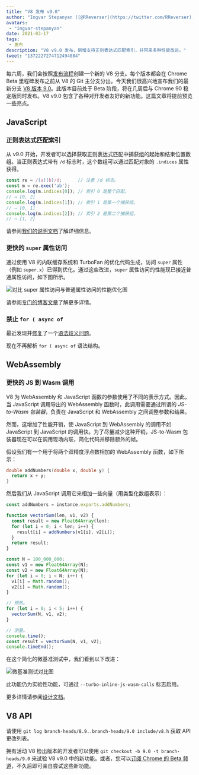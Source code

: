 ```yaml
---
title: "V8 发布 v9.0"
author: "Ingvar Stepanyan ([@RReverser](https://twitter.com/RReverser))，站内分享"
avatars: 
 - "ingvar-stepanyan"
date: 2021-03-17
tags: 
 - 发布
description: "V8 v9.0 发布，新增支持正则表达式匹配索引，并带来多种性能改进。"
tweet: "1372227274712494084"
---
```

每六周，我们会按照[发布流程](https://v8.dev/docs/release-process)创建一个新的 V8 分支。每个版本都会在 Chrome Beta 里程碑发布之前从 V8 的 Git 主分支分出。今天我们很高兴地宣布我们的最新分支 [V8 版本 9.0](https://chromium.googlesource.com/v8/v8.git/+log/branch-heads/9.0)。此版本目前处于 Beta 阶段，将在几周后与 Chrome 90 稳定版同时发布。V8 v9.0 包含了各种对开发者友好的新功能。这篇文章将提前预览一些亮点。

<!--truncate-->
## JavaScript

### 正则表达式匹配索引

从 v9.0 开始，开发者可以选择获取正则表达式匹配中捕获组的起始和结束位置数组。当正则表达式带有 `/d` 标志时，这个数组可以通过匹配对象的 `.indices` 属性获得。

```javascript
const re = /(a)(b)/d;      // 注意 /d 标志。
const m = re.exec('ab');
console.log(m.indices[0]); // 索引 0 是整个匹配。
// → [0, 2]
console.log(m.indices[1]); // 索引 1 是第一个捕获组。
// → [0, 1]
console.log(m.indices[2]); // 索引 2 是第二个捕获组。
// → [1, 2]
```

请参阅[我们的说明文档](https://v8.dev/features/regexp-match-indices)了解详细信息。

### 更快的 `super` 属性访问

通过使用 V8 的内联缓存系统和 TurboFan 的优化代码生成，访问 `super` 属性（例如 `super.x`）已得到优化。通过这些改进，`super` 属性访问的性能现已接近普通属性访问，如下图所示。

![对比 super 属性访问与普通属性访问的性能优化图](/_img/fast-super/super-opt.svg)

请参阅[专门的博客文章](https://v8.dev/blog/fast-super)了解更多详情。

### 禁止 `for ( async of`

最近发现并[修复](https://chromium-review.googlesource.com/c/v8/v8/+/2683221)了一个[语法歧义问题](https://github.com/tc39/ecma262/issues/2034)。

现在不再解析 `for ( async of` 语法结构。

## WebAssembly

### 更快的 JS 到 Wasm 调用

V8 为 WebAssembly 和 JavaScript 函数的参数使用了不同的表示方式。因此，当 JavaScript 调用导出的 WebAssembly 函数时，此调用需要通过所谓的 *JS-to-Wasm 包装器*，负责在 JavaScript 和 WebAssembly 之间调整参数和结果。

然而，这增加了性能开销，使 JavaScript 到 WebAssembly 的调用不如 JavaScript 到 JavaScript 的调用快。为了尽量减少这种开销，JS-to-Wasm 包装器现在可以在调用现场内联，简化代码并移除额外的帧。

假设我们有一个用于将两个双精度浮点数相加的 WebAssembly 函数，如下所示：

```cpp
double addNumbers(double x, double y) {
  return x + y;
}
```

然后我们从 JavaScript 调用它来相加一些向量（用类型化数组表示）：

```javascript
const addNumbers = instance.exports.addNumbers;

function vectorSum(len, v1, v2) {
  const result = new Float64Array(len);
  for (let i = 0; i < len; i++) {
    result[i] = addNumbers(v1[i], v2[i]);
  }
  return result;
}

const N = 100_000_000;
const v1 = new Float64Array(N);
const v2 = new Float64Array(N);
for (let i = 0; i < N; i++) {
  v1[i] = Math.random();
  v2[i] = Math.random();
}

// 预热。
for (let i = 0; i < 5; i++) {
  vectorSum(N, v1, v2);
}

// 测量。
console.time();
const result = vectorSum(N, v1, v2);
console.timeEnd();
```

在这个简化的微基准测试中，我们看到以下改进：

![微基准测试对比图](/_img/v8-release-90/js-to-wasm.svg)

此功能仍为实验性功能，可通过 `--turbo-inline-js-wasm-calls` 标志启用。

更多详情请参阅[设计文档](https://docs.google.com/document/d/1mXxYnYN77tK-R1JOVo6tFG3jNpMzfueQN1Zp5h3r9aM/edit)。

## V8 API

请使用 `git log branch-heads/8.9..branch-heads/9.0 include/v8.h` 获取 API 更改列表。

拥有活动 V8 检出版本的开发者可以使用 `git checkout -b 9.0 -t branch-heads/9.0` 来试验 V8 v9.0 中的新功能。或者，您可以[订阅 Chrome 的 Beta 频道](https://www.google.com/chrome/browser/beta.html)，不久后即可亲自尝试这些新功能。
